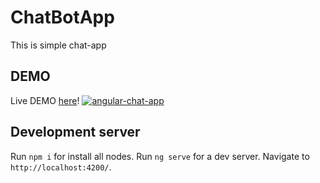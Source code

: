 # ChatBotApp

This is simple chat-app

## DEMO
Live DEMO [here](https://alice-1d9df.firebaseapp.com/)!
[![angular-chat-app]()](https://alice-1d9df.firebaseapp.com/)

## Development server

Run `npm i` for install all nodes.
Run `ng serve` for a dev server. Navigate to `http://localhost:4200/`. 
